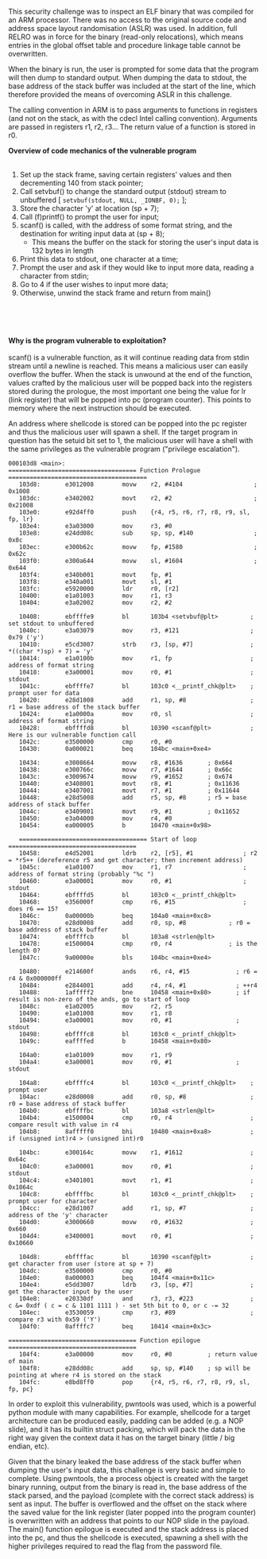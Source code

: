 This security challenge was to inspect an ELF binary that was compiled for an ARM processor. There was no access
to the original source code and address space layout randomisation (ASLR) was used. In addition, full RELRO
was in force for the binary (read-only relocations), which means entries in the global offset table and
procedure linkage table cannot be overwritten.

When the binary is run, the user is prompted for some data that the program will then dump to standard output.
When dumping the data to stdout, the base address of the stack buffer was included at the start of the line,
which therefore provided the means of overcoming ASLR in this challenge.

The calling convention in ARM is to pass arguments to functions in registers (and not on the stack, as with
the cdecl Intel calling convention). Arguments are passed in registers r1, r2, r3... The return value of a
function is stored in r0.

**Overview of code mechanics of the vulnerable program**
</br>
</br>
1. Set up the stack frame, saving certain registers' values and then decrementing 140 from stack pointer;
2. Call setvbuf() to change the standard output (stdout) stream to unbuffered [ `setvbuf(stdout, NULL, _IONBF, 0);` ];
3. Store the character 'y' at location (sp + 7);
4. Call (f)printf() to prompt the user for input;
5. scanf() is called, with the address of some format string, and the destination for writing input data at (sp + 8);
    - This means the buffer on the stack for storing the user's input data is 132 bytes in length
6. Print this data to stdout, one character at a time;
7. Prompt the user and ask if they would like to input more data, reading a character from stdin;
8. Go to 4 if the user wishes to input more data;
9. Otherwise, unwind the stack frame and return from main()
</br>
</br>
</br>

**Why is the program vulnerable to exploitation?**
</br>
</br>
scanf() is a vulnerable function, as it will continue reading data from stdin stream until a newline is reached.
This means a malicious user can easily overflow the buffer. When the stack is unwound at the end of the function,
values crafted by the malicious user will be popped back into the registers stored during the prologue, the
most important one being the value for lr (link register) that will be popped into pc (program counter). This
points to memory where the next instruction should be executed.

An address where shellcode is stored can be popped into the pc register and thus the malicious user will spawn
a shell. If the target program in question has the setuid bit set to 1, the malicious user will have a shell with
the same privileges as the vulnerable program ("privilege escalation").

```
000103d8 <main>:
==================================== Function Prologue =======================================
   103d8:       e3012008        movw    r2, #4104                    ; 0x1008
   103dc:       e3402002        movt    r2, #2                       ; 0x21008
   103e0:       e92d4ff0        push    {r4, r5, r6, r7, r8, r9, sl, fp, lr}
   103e4:       e3a03000        mov     r3, #0
   103e8:       e24dd08c        sub     sp, sp, #140                 ; 0x8c
   103ec:       e300b62c        movw    fp, #1580                    ; 0x62c
   103f0:       e300a644        movw    sl, #1604                    ; 0x644
   103f4:       e340b001        movt    fp, #1
   103f8:       e340a001        movt    sl, #1
   103fc:       e5920000        ldr     r0, [r2]
   10400:       e1a01003        mov     r1, r3
   10404:       e3a02002        mov     r2, #2
   
   10408:       ebffffe9        bl      103b4 <setvbuf@plt>         ; set stdout to unbuffered
   1040c:       e3a03079        mov     r3, #121                    ; 0x79 ('y')
   10410:       e5cd3007        strb    r3, [sp, #7]                ; *((char *)sp) + 7) = 'y'
   10414:       e1a0100b        mov     r1, fp                      ; address of format string
   10418:       e3a00001        mov     r0, #1                      ; stdout
   1041c:       ebffffe7        bl      103c0 <__printf_chk@plt>    ; prompt user for data
   10420:       e28d1008        add     r1, sp, #8                  ; r1 = base address of the stack buffer
   10424:       e1a0000a        mov     r0, sl                      ; address of format string
   10428:       ebffffd8        bl      10390 <scanf@plt>           ; Here is our vulnerable function call
   1042c:       e3500000        cmp     r0, #0
   10430:       0a000021        beq     104bc <main+0xe4>

   10434:       e3008664        movw    r8, #1636       ; 0x664
   10438:       e300766c        movw    r7, #1644       ; 0x66c
   1043c:       e3009674        movw    r9, #1652       ; 0x674
   10440:       e3408001        movt    r8, #1		    ; 0x11636
   10444:       e3407001        movt    r7, #1		    ; 0x11644
   10448:       e28d5008        add     r5, sp, #8	    ; r5 = base address of stack buffer
   1044c:       e3409001        movt    r9, #1		    ; 0x11652
   10450:       e3a04000        mov     r4, #0
   10454:       ea000005        b       10470 <main+0x98>
   
   ==================================== Start of loop ====================================
   10458:       e4d52001        ldrb    r2, [r5], #1              ; r2 = *r5++ (dereference r5 and get character; then increment address)
   1045c:       e1a01007        mov     r1, r7                    ; address of format string (probably "%c ")
   10460:       e3a00001        mov     r0, #1                    ; stdout
   10464:       ebffffd5        bl      103c0 <__printf_chk@plt>
   10468:       e356000f        cmp     r6, #15                   ; does r6 == 15?
   1046c:       0a00000b        beq     104a0 <main+0xc8>
   10470:       e28d0008        add     r0, sp, #8            ; r0 = base address of stack buffer
   10474:       ebffffcb        bl      103a8 <strlen@plt>
   10478:       e1500004        cmp     r0, r4                ; is the length 0?
   1047c:       9a00000e        bls     104bc <main+0xe4>

   10480:       e214600f        ands    r6, r4, #15             ; r6 = r4 & 0x000000ff
   10484:       e2844001        add     r4, r4, #1              ; ++r4
   10488:       1afffff2        bne     10458 <main+0x80>       ; if result is non-zero of the ands, go to start of loop
   1048c:       e1a02005        mov     r2, r5
   10490:       e1a01008        mov     r1, r8
   10494:       e3a00001        mov     r0, #1                  ; stdout
   10498:       ebffffc8        bl      103c0 <__printf_chk@plt>
   1049c:       eaffffed        b       10458 <main+0x80>

   104a0:       e1a01009        mov     r1, r9
   104a4:       e3a00001        mov     r0, #1                  ; stdout

   104a8:       ebffffc4        bl      103c0 <__printf_chk@plt>    ; prompt user
   104ac:       e28d0008        add     r0, sp, #8                  ; r0 = base address of stack buffer
   104b0:       ebffffbc        bl      103a8 <strlen@plt>
   104b4:       e1500004        cmp     r0, r4                      ; compare result with value in r4
   104b8:       8afffff0        bhi     10480 <main+0xa8>           ; if (unsigned int)r4 > (unsigned int)r0

   104bc:       e300164c        movw    r1, #1612                   ; 0x64c
   104c0:       e3a00001        mov     r0, #1                      ; stdout
   104c4:       e3401001        movt    r1, #1                      ; 0x1064c
   104c8:       ebffffbc        bl      103c0 <__printf_chk@plt>    ; prompt user for character
   104cc:       e28d1007        add     r1, sp, #7                  ; address of the 'y' character
   104d0:       e3000660        movw    r0, #1632                   ; 0x660
   104d4:       e3400001        movt    r0, #1                      ; 0x10660

   104d8:       ebffffac        bl      10390 <scanf@plt>           ; get character from user (store at sp + 7)
   104dc:       e3500000        cmp     r0, #0
   104e0:       0a000003        beq     104f4 <main+0x11c>
   104e4:       e5dd3007        ldrb    r3, [sp, #7]                ; get the character input by the user
   104e8:       e20330df        and     r3, r3, #223                ; c &= 0xdf ( c = c & 1101 1111 ) - set 5th bit to 0, or c -= 32
   104ec:       e3530059        cmp     r3, #89                     ; compare r3 with 0x59 ('Y') 
   104f0:       0affffc7        beq     10414 <main+0x3c>

==================================== Function epilogue ====================================
   104f4:       e3a00000        mov     r0, #0          ; return value of main
   104f8:       e28dd08c        add     sp, sp, #140    ; sp will be pointing at where r4 is stored on the stack
   104fc:       e8bd8ff0        pop     {r4, r5, r6, r7, r8, r9, sl, fp, pc}
   ```

In order to exploit this vulnerability, pwntools was used, which is a powerful python module with many capabilities.
For example, shellcode for a target architecture can be produced easily, padding can be added (e.g. a NOP slide),
and it has its builtin struct packing, which will pack the data in the right way given the context data it has on
the target binary (little / big endian, etc).

Given that the binary leaked the base address of the stack buffer when dumping the user's input data, this challenge
is very basic and simple to complete. Using pwntools, the a process object is created with the target binary running,
output from the binary is read in, the base address of the stack parsed, and the payload (complete with the correct
stack address) is sent as input. The buffer is overflowed and the offset on the stack where the saved value for the
link register (later popped into the program counter) is overwritten with an address that points to our NOP slide in
the payload. The main() function epilogue is executed and the stack address is placed into the pc, and thus the
shellcode is executed, spawning a shell with the higher privileges required to read the flag from the password file.
